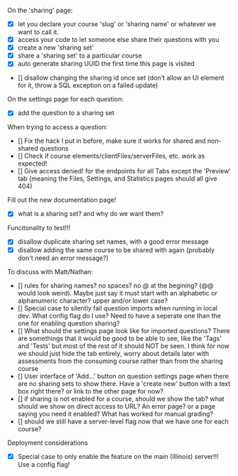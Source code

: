 On the 'sharing' page:

- [x] let you declare your course 'slug' or 'sharing name' or whatever we want to call it.
- [x] access your code to let someone else share their questions with you
- [x] create a new 'sharing set'
- [x] share a 'sharing set' to a particular course
- [x] auto generate sharing UUID the first time this page is visited
- [] disallow changing the sharing id once set (don't allow an UI element for it, throw a SQL exception on a failed update)

On the settings page for each question:

- [x] add the question to a sharing set

When trying to access a question:

- [] Fix the hack I put in before, make sure it works for shared and non-shared questions
- [] Check if course elements/clientFiles/serverFiles, etc. work as expected!
- [] Give access denied! for the endpoints for all Tabs except the 'Preview' tab (meaning the Files, Settings, and Statistics pages should all give 404)

Fill out the new documentation page!

- [x] what is a sharing set? and why do we want them?

Funcitonality to test!!!

- [x] disallow duplicate sharing set names, with a good error message
- [x] disallow adding the same course to be shared with again (probably don't need an error message?)

To discuss with Matt/Nathan:

- [] rules for sharing names? no spaces? no @ at the begining? (@@ would look weird). Maybe just say it must start with an alphabetic or alphanumeric character? upper and/or lower case?
- [] Special case to silently fail question imports when running in local dev. What config flag do I use? Need to have a seperate one than the one for enabling question sharing?
- [] What should the settings page look like for imported questions? There are somethings that it would be good to be able to see, like the 'Tags' and 'Tests' but most of the rest of it should NOT be seen. I think for now we should just hide the tab entirely, worry about details later
  with assessments from the consuming course rather than from the sharing course
- [] User interface of 'Add...' button on question settings page when there are no sharing sets to show there. Have a 'create new' button with a text box right there? or link to the other page for now?
- [] if sharing is not enabled for a course, should we show the tab? what should we show on direct access to URL? An error page? or a page saying you need it enabled? What has worked for manual grading?
- [] should we still have a server-level flag now that we have one for each course?

Deployment considerations

- [x] Special case to only enable the feature on the main (Illinois) server!!! Use a config flag!
